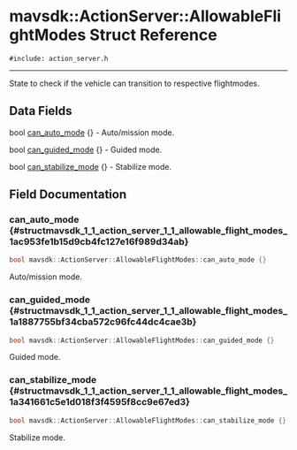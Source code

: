# mavsdk::ActionServer::AllowableFlightModes Struct Reference
`#include: action_server.h`

----


State to check if the vehicle can transition to respective flightmodes. 


## Data Fields


bool [can_auto_mode](#structmavsdk_1_1_action_server_1_1_allowable_flight_modes_1ac953fe1b15d9cb4fc127e16f989d34ab) {} - Auto/mission mode.

bool [can_guided_mode](#structmavsdk_1_1_action_server_1_1_allowable_flight_modes_1a1887755bf34cba572c96fc44dc4cae3b) {} - Guided mode.

bool [can_stabilize_mode](#structmavsdk_1_1_action_server_1_1_allowable_flight_modes_1a341661c5e1d018f3f4595f8cc9e67ed3) {} - Stabilize mode.


## Field Documentation


### can_auto_mode {#structmavsdk_1_1_action_server_1_1_allowable_flight_modes_1ac953fe1b15d9cb4fc127e16f989d34ab}

```cpp
bool mavsdk::ActionServer::AllowableFlightModes::can_auto_mode {}
```


Auto/mission mode.


### can_guided_mode {#structmavsdk_1_1_action_server_1_1_allowable_flight_modes_1a1887755bf34cba572c96fc44dc4cae3b}

```cpp
bool mavsdk::ActionServer::AllowableFlightModes::can_guided_mode {}
```


Guided mode.


### can_stabilize_mode {#structmavsdk_1_1_action_server_1_1_allowable_flight_modes_1a341661c5e1d018f3f4595f8cc9e67ed3}

```cpp
bool mavsdk::ActionServer::AllowableFlightModes::can_stabilize_mode {}
```


Stabilize mode.

